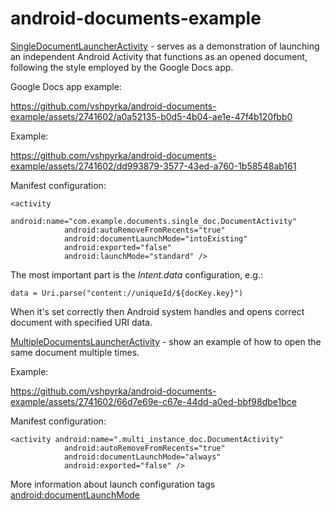 # android-documents-example

[SingleDocumentLauncherActivity](https://github.com/vshpyrka/android-documents-example/blob/main/src/main/java/com/example/documents/single_doc/SingleDocumentLauncherActivity.kt) - serves as a demonstration of launching an independent Android Activity that functions as an opened document, following the style employed by the Google Docs app.

Google Docs app example:


https://github.com/vshpyrka/android-documents-example/assets/2741602/a0a52135-b0d5-4b04-ae1e-47f4b120fbb0

Example:


https://github.com/vshpyrka/android-documents-example/assets/2741602/dd993879-3577-43ed-a760-1b58548ab161

Manifest configuration:

```
<activity
            android:name="com.example.documents.single_doc.DocumentActivity"
            android:autoRemoveFromRecents="true"
            android:documentLaunchMode="intoExisting"
            android:exported="false"
            android:launchMode="standard" />
```

The most important part is the _Intent.data_ configuration, e.g.:

```
data = Uri.parse("content://uniqueId/${docKey.key}")
```
When it's set correctly then Android system handles and opens correct document with specified URI data.

[MultipleDocumentsLauncherActivity](https://github.com/vshpyrka/android-documents-example/blob/main/src/main/java/com/example/documents/multi_instance_doc/MultipleDocumentsLauncherActivity.kt) - show an example of how to open the same document multiple times.

Example:


https://github.com/vshpyrka/android-documents-example/assets/2741602/66d7e69e-c67e-44dd-a0ed-bbf98dbe1bce

Manifest configuration:

```
<activity android:name=".multi_instance_doc.DocumentActivity"
            android:autoRemoveFromRecents="true"
            android:documentLaunchMode="always"
            android:exported="false" />
```


More information about launch configuration tags [android:documentLaunchMode](https://developer.android.com/guide/components/activities/recents#attr-doclaunch)
